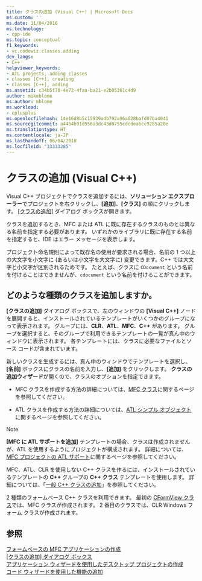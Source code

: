 ```yaml
---
title: クラスの追加 (Visual C++) | Microsoft Docs
ms.custom: ''
ms.date: 11/04/2016
ms.technology:
- cpp-ide
ms.topic: conceptual
f1_keywords:
- vc.codewiz.classes.adding
dev_langs:
- C++
helpviewer_keywords:
- ATL projects, adding classes
- classes [C++], creating
- classes [C++], adding
ms.assetid: c34b5f70-4e72-4faa-ba21-e2b05361c4d9
author: mikeblome
ms.author: mblome
ms.workload:
- cplusplus
ms.openlocfilehash: 14e16d8b5c15939adb792a96a828bafd07ba4041
ms.sourcegitcommit: a4454b91d556a3dc43d8755cdcdeabcc9285a20e
ms.translationtype: HT
ms.contentlocale: ja-JP
ms.lasthandoff: 06/04/2018
ms.locfileid: "33333285"
---
```

# <a name="adding-a-class-visual-c"></a>クラスの追加 (Visual C++)
Visual C++ プロジェクトでクラスを追加するには、**ソリューション エクスプローラー**でプロジェクトを右クリックし、**[追加]**、**[クラス]** の順にクリックします。 [[クラスの追加]](../ide/add-class-dialog-box.md) ダイアログ ボックスが開きます。  
  
 クラスを追加するとき、MFC または ATL に既に存在するクラスのものとは異なる名前を指定する必要があります。 いずれかのライブラリに既に存在する名前を指定すると、IDE はエラー メッセージを表示します。  
  
 プロジェクト命名規則によって既存名の使用が要求される場合、名前の 1 つ以上の大文字を小文字に (あるいは小文字を大文字に) 変更できます。C++ では大文字と小文字が区別されるためです。 たとえば、クラスに `CDocument` という名前を付けることはできませんが、`cdocument` という名前を付けることができます。  
  
## <a name="what-kind-of-class-do-you-want-to-add"></a>どのような種類のクラスを追加しますか。  
 **[クラスの追加]** ダイアログ ボックスで、左のウィンドウの **[Visual C++]** ノードを展開すると、インストールされているテンプレートがいくつかのグループになって表示されます。 グループには、**CLR**、**ATL**、**MFC**、**C++** があります。 グループを選択すると、そのグループで利用できるテンプレートの一覧が真ん中のウィンドウに表示されます。 各テンプレートには、クラスに必要なファイルとソース コードが含まれています。  
  
 新しいクラスを生成するには、真ん中のウィンドウでテンプレートを選択し、**[名前]** ボックスにクラスの名前を入力し、**[追加]** をクリックします。 **クラスの追加ウィザード**が開くので、クラスのオプションを指定できます。  
  
-   MFC クラスを作成する方法の詳細については、[MFC クラス](../mfc/reference/adding-an-mfc-class.md)に関するページを参照してください。  
  
-   ATL クラスを作成する方法の詳細については、[ATL シンプル オブジェクト](../atl/reference/adding-an-atl-simple-object.md)に関するページを参照してください。  
  
> [!NOTE]
>  **[MFC に ATL サポートを追加]** テンプレートの場合、クラスは作成されませんが、ATL を使用するようにプロジェクトが構成されます。 詳細については、[MFC プロジェクトの ATL サポート](../mfc/reference/adding-atl-support-to-your-mfc-project.md)に関するページを参照してください。  
  
 MFC、ATL、CLR を使用しない C++ クラスを作るには、インストールされているテンプレートの **C++** グループの **C++ クラス** テンプレートを使用します。 詳細については、「[一般 C++ クラスの追加](../ide/adding-a-generic-cpp-class.md)」を参照してください。  
  
 2 種類のフォームベース C++ クラスを利用できます。 最初の [CFormView クラス](../mfc/reference/cformview-class.md)では、MFC クラスが作成されます。 2 番目のクラスでは、CLR Windows フォーム クラスが作成されます。  
  
## <a name="see-also"></a>参照  
 [フォームベースの MFC アプリケーションの作成](../mfc/reference/creating-a-forms-based-mfc-application.md)   
 [[クラスの追加] ダイアログ ボックス](../ide/add-class-dialog-box.md)   
 [アプリケーション ウィザードを使用したデスクトップ プロジェクトの作成](../ide/creating-desktop-projects-by-using-application-wizards.md)   
 [コード ウィザードを使用した機能の追加](../ide/adding-functionality-with-code-wizards-cpp.md)